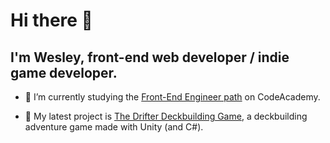 # Hi there 👋

## I'm Wesley, front-end web developer / indie game developer.

- 🌱 I’m currently studying the <a href="https://www.codecademy.com/career-journey/front-end-engineer">Front-End Engineer path</a> on CodeAcademy.

- 🔭 My latest project is <a href="https://drifterthegame.com">The Drifter Deckbuilding Game</a>, a deckbuilding adventure game made with Unity (and C#).

<!--
- 👯 I’m looking to collaborate on ...
- 🤔 I’m looking for help with ...
- 💬 Ask me about ...
- 📫 How to reach me: ...
- 😄 Pronouns: ...
- ⚡ Fun fact: ...
-->
